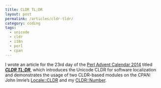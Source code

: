 ```yaml
---
title: CLDR TL;DR
layout: post
permalink: /articles/cldr-tldr/
category: coding
tags:
  - unicode
  - cldr
  - i18n
  - perl
  - cpan
---
```


I wrote an article for the 23rd day of the [Perl Advent Calendar
2014](http://perladvent.org/2014/) titled
[***CLDR TL;DR***](http://perladvent.org/2014/2014-12-23.html), which introduces
the Unicode CLDR for software localization and demonstrates the usage of two
CLDR-based modules on the CPAN: John Imrie’s
[Locale::CLDR](https://metacpan.org/pod/Locale::CLDR) and my
[CLDR::Number](https://metacpan.org/pod/CLDR::Number).